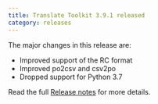 ```yaml
---
title: Translate Toolkit 3.9.1 released
category: releases
---
```


The major changes in this release are:

- Improved support of the RC format
- Improved po2csv and csv2po
- Dropped support for Python 3.7

Read the full [Release notes](http://docs.translatehouse.org/projects/translate-toolkit/en/latest/releases/3.9.1.html) for more details.
